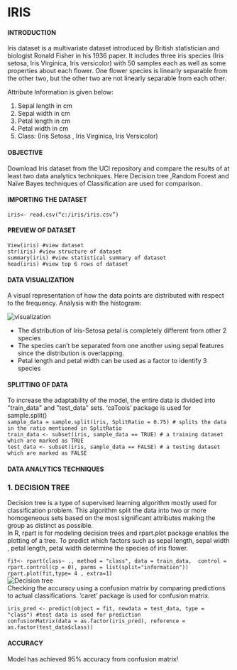# IRIS
#### INTRODUCTION
Iris dataset is a multivariate dataset introduced by British statistician and biologist Ronald Fisher 
in his 1936 paper. It includes three iris species (Iris setosa, Iris Virginica, Iris versicolor) with 50 
samples each as well as some properties about each flower. One flower species is linearly 
separable from the other two, but the other two are not linearly separable from each other.

Attribute Information is given below:

  1. Sepal length in cm
  2. Sepal width in cm
  3. Petal length in cm
  4. Petal width in cm
  5. Class: (Iris Setosa , Iris Virginica, Iris Versicolor)
  
#### OBJECTIVE
Download Iris dataset from the UCI repository and compare the results of at least two data 
analytics techniques. Here Decision tree ,Random Forest and Naïve Bayes techniques of 
Classification are used for comparison.
#### IMPORTING THE DATASET

  `iris<- read.csv(“c:/iris/iris.csv”)`
#### PREVIEW OF DATASET

 `View(iris) #view dataset` <br>
 `str(iris) #view structure of dataset` <br>
 `summary(iris) #view statistical summary of dataset` <br>
 `head(iris) #view top 6 rows of dataset` <br>
#### DATA VISUALIZATION
A visual representation of how the data points are distributed with respect to the frequency.
Analysis with the histogram:

![visualization]()

* The distribution of Iris-Setosa petal is completely different from other 2 species
* The species can’t be separated from one another using sepal features since the 
distribution is overlapping.
* Petal length and petal width can be used as a factor to identify 3 species

#### SPLITTING OF DATA
To increase the adaptability of the model, the entire data is divided into "train_data" and 
"test_data" sets. ‘caTools’ package is used for sample.split() <br>
`sample_data = sample.split(iris, SplitRatio = 0.75) # splits the data in the ratio mentioned in SplitRatio`<br>
`train_data <- subset(iris, sample_data == TRUE) # a training dataset which are marked as TRUE` <br>
`test_data <- subset(iris, sample_data == FALSE) # a testing dataset which are marked as FALSE` <br>
#### DATA ANALYTICS TECHNIQUES
### 1. DECISION TREE

Decision tree is a type of supervised learning algorithm mostly used for classification problem. 
This algorithm split the data into two or more homogeneous sets based on the most significant 
attributes making the group as distinct as possible.<BR>
In R, rpart is for modeling decision trees and rpart.plot package enables the plotting of a tree. 
To predict which factors such as sepal length, sepal width , petal length, petal width determine 
the species of iris flower.
  
`fit<- rpart(class~ ., method = "class", data = train_data,  control = rpart.control(cp = 0), parms = list(split="information"))`<br>
`rpart.plot(fit,type= 4 , extra=1)`<br>
![Decision tree]() <br>
Checking the accuracy using a confusion matrix by comparing predictions to actual 
classifications. ‘caret’ package is used for confusion matrix.
 
`iris_pred <- predict(object = fit, newdata = test_data, type = "class") #test data is used for prediction`<br>
`confusionMatrix(data = as.factor(iris_pred), reference = as.factor(test_data$class))`

#### ACCURACY
Model has achieved 95% accuracy from confusion matrix!
  


  
        
  
  
